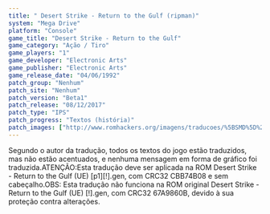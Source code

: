 ```yaml
---
title: " Desert Strike - Return to the Gulf (ripman)"
system: "Mega Drive"
platform: "Console"
game_title: "Desert Strike - Return to the Gulf"
game_category: "Ação / Tiro"
game_players: "1"
game_developer: "Electronic Arts"
game_publisher: "Electronic Arts"
game_release_date: "04/06/1992"
patch_group: "Nenhum"
patch_site: "Nenhum"
patch_version: "Beta1"
patch_release: "08/12/2017"
patch_type: "IPS"
patch_progress: "Textos (história)"
patch_images: ["http://www.romhackers.org/imagens/traducoes/%5BSMD%5D%20Desert%20Strike%20-%20Return%20to%20the%20Gulf%20-%20ripman%20-%201.png","http://www.romhackers.org/imagens/traducoes/%5BSMD%5D%20Desert%20Strike%20-%20Return%20to%20the%20Gulf%20-%20ripman%20-%202.png","http://www.romhackers.org/imagens/traducoes/%5BSMD%5D%20Desert%20Strike%20-%20Return%20to%20the%20Gulf%20-%20ripman%20-%203.png"]
---
```

Segundo o autor da tradução, todos os textos do jogo estão traduzidos, mas não estão acentuados, e nenhuma mensagem em forma de gráfico foi traduzida.ATENÇÃO:Esta tradução deve ser aplicada na ROM Desert Strike - Return to the Gulf (UE) [p1][!].gen, com CRC32 CBB74B08 e sem cabeçalho.OBS: Esta tradução não funciona na ROM original Desert Strike - Return to the Gulf (UE) [!].gen, com CRC32 67A9860B, devido à sua proteção contra alterações.